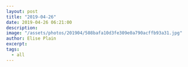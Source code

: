 ```yaml
---
layout: post
title: "2019-04-26"
date: 2019-04-26 06:21:00
description: 
image: "/assets/photos/201904/508bafa10d3fe309e0a790acffb93a31.jpg"
author: Elise Plain
excerpt: 
tags: 
  - all
---
```



<p></p>
